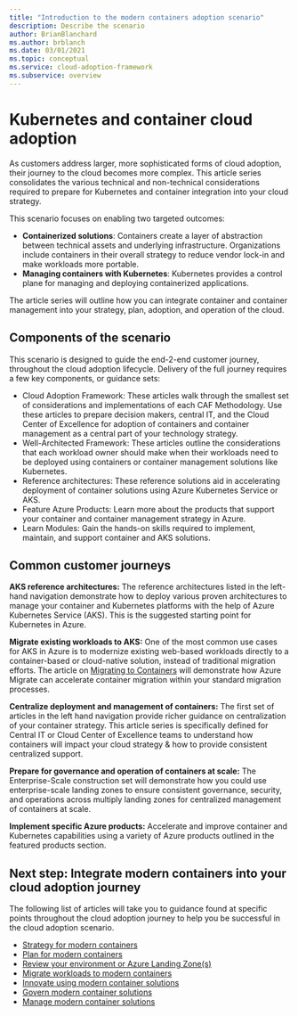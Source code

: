 ```yaml
---
title: "Introduction to the modern containers adoption scenario"
description: Describe the scenario
author: BrianBlanchard
ms.author: brblanch
ms.date: 03/01/2021
ms.topic: conceptual
ms.service: cloud-adoption-framework
ms.subservice: overview
---
```


# Kubernetes and container cloud adoption

As customers address larger, more sophisticated forms of cloud adoption, their journey to the cloud becomes more complex. This article series consolidates the various technical and non-technical considerations required to prepare for Kubernetes and container integration into your cloud strategy.

This scenario focuses on enabling two targeted outcomes:

- **Containerized solutions**: Containers create a layer of abstraction between technical assets and underlying infrastructure. Organizations include containers in their overall strategy to reduce vendor lock-in and make workloads more portable.
- **Managing containers with Kubernetes**: Kubernetes provides a control plane for managing and deploying containerized applications.

The article series will outline how you can integrate container and container management into your strategy, plan, adoption, and operation of the cloud.

## Components of the scenario

This scenario is designed to guide the end-2-end customer journey, throughout the cloud adoption lifecycle. Delivery of the full journey requires a few key components, or guidance sets:

- Cloud Adoption Framework: These articles walk through the smallest set of considerations and implementations of each CAF Methodology. Use these articles to prepare decision makers, central IT, and the Cloud Center of Excellence for adoption of containers and container management as a central part of your technology strategy.
- Well-Architected Framework: These articles outline the considerations that each workload owner should make when their workloads need to be deployed using containers or container management solutions like Kubernetes.
- Reference architectures: These reference solutions aid in accelerating deployment of container solutions using Azure Kubernetes Service or AKS.
- Feature Azure Products: Learn more about the products that support your container and container management strategy in Azure.
- Learn Modules: Gain the hands-on skills required to implement, maintain, and support container and AKS solutions.

## Common customer journeys

**AKS reference architectures:** The reference architectures listed in the left-hand navigation demonstrate how to deploy various proven architectures to manage your container and Kubernetes platforms with the help of Azure Kubernetes Service (AKS). This is the suggested starting point for Kubernetes in Azure.

**Migrate existing workloads to AKS:** One of the most common use cases for AKS in Azure is to modernize existing web-based workloads directly to a container-based or cloud-native solution, instead of traditional migration efforts. The article on [Migrating to Containers](./migrate.md) will demonstrate how Azure Migrate can accelerate container migration within your standard migration processes.

**Centralize deployment and management of containers:** The first set of articles in the left hand navigation provide richer guidance on centralization of your container strategy. This article series is specifically defined for Central IT or Cloud Center of Excellence teams to understand how containers will impact your cloud strategy & how to provide consistent centralized support.

**Prepare for governance and operation of containers at scale:** The Enterprise-Scale construction set will demonstrate how you could use enterprise-scale landing zones to ensure consistent governance, security, and operations across multiply landing zones for centralized management of containers at scale.

**Implement specific Azure products:** Accelerate and improve container and Kubernetes capabilities using a variety of Azure products outlined in the featured products section.

## Next step: Integrate modern containers into your cloud adoption journey

The following list of articles will take you to guidance found at specific points throughout the cloud adoption journey to help you be successful in the cloud adoption scenario.

- [Strategy for modern containers](./strategy.md)
- [Plan for modern containers](./plan.md)
- [Review your environment or Azure Landing Zone(s)](./ready.md)
- [Migrate workloads to modern containers](./migrate.md)
- [Innovate using modern container solutions](./innovate.md)
- [Govern modern container solutions](./govern.md)
- [Manage modern container solutions](./manage.md)